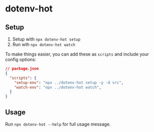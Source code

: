 # dotenv-hot

## Setup

1. Setup with `npx dotenv-hot setup`
2. Run wth `npx dotenv-hot watch`

To make things easier, you can add these as `scripts` and include your config options:

```json
// package.json
{
  "scripts": {
    "setup-env": "npx ../dotenv-hot setup -y -d src",
    "watch-env": "npx ../dotenv-hot watch",
  }
}
```

## Usage

Run `npx dotenv-hot --help` for full usage message.
